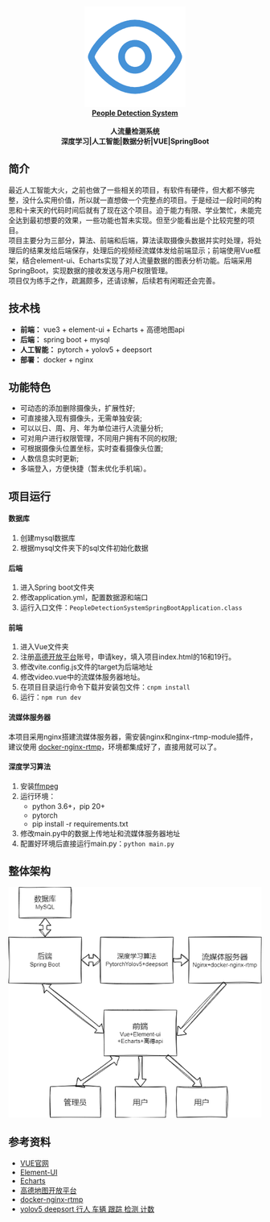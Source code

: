 <p align="center">
	<a href="https://github.com/xiwang-online/People-Detection-System">
		<img src="./img/logo.png" alt="People Detection" /><br />
		<b>People Detection System</b>
	</a><br />
	<br />
	<b>人流量检测系统</b><br />
	<b>深度学习|人工智能|数据分析|VUE|SpringBoot</b>
</p>



## 简介
最近人工智能大火，之前也做了一些相关的项目，有软件有硬件，但大都不够完整，没什么实用价值，所以就一直想做一个完整点的项目。于是经过一段时间的构思和十来天的代码时间后就有了现在这个项目。迫于能力有限、学业繁忙，未能完全达到最初想要的效果，一些功能也暂未实现。但至少能看出是个比较完整的项目。  
项目主要分为三部分，算法、前端和后端，算法读取摄像头数据并实时处理，将处理后的结果发给后端保存，处理后的视频经流媒体发给前端显示；前端使用Vue框架，结合element-ui、Echarts实现了对人流量数据的图表分析功能。后端采用SpringBoot，实现数据的接收发送与用户权限管理。  
项目仅为练手之作，疏漏颇多，还请谅解，后续若有闲暇还会完善。  


## 技术栈
- **前端：** vue3 + element-ui + Echarts + 高德地图api
- **后端：** spring boot + mysql
- **人工智能：** pytorch + yolov5 + deepsort
- **部署：** docker + nginx

## 功能特色
- 可动态的添加删除摄像头，扩展性好;
- 可直接接入现有摄像头，无需单独安装;
- 可以以日、周、月、年为单位进行人流量分析;
- 可对用户进行权限管理，不同用户拥有不同的权限;
- 可根据摄像头位置坐标，实时查看摄像头位置;
- 人数信息实时更新;
- 多端登入，方便快捷（暂未优化手机端）。


## 项目运行
#### 数据库
1. 创建mysql数据库
2. 根据mysql文件夹下的sql文件初始化数据

#### 后端
1. 进入Spring boot文件夹
2. 修改application.yml，配置数据源和端口
3. 运行入口文件：```PeopleDetectionSystemSpringBootApplication.class```

####  前端
1. 进入Vue文件夹
2. 注册[高德开放平台](https://lbs.amap.com/)账号，申请key，填入项目index.html的16和19行。
3. 修改vite.config.js文件的target为后端地址
4. 修改video.vue中的流媒体服务器地址。
5. 在项目目录运行命令下载并安装包文件：```cnpm install```
6. 运行：```npm run dev```

#### 流媒体服务器
本项目采用nginx搭建流媒体服务器，需安装nginx和nginx-rtmp-module插件，建议使用 [docker-nginx-rtmp](https://github.com/alfg/docker-nginx-rtmp)，环境都集成好了，直接用就可以了。

#### 深度学习算法
1. 安装[ffmpeg](https://ffmpeg.org/)
2. 运行环境：
    - python 3.6+，pip 20+
    - pytorch
    - pip install -r requirements.txt
3. 修改main.py中的数据上传地址和流媒体服务器地址
4. 配置好环境后直接运行main.py：```python main.py```

## 整体架构
<p align="center">
<img src="./img/constr.png" alt="People Detection" />
</p>



## 参考资料
- [VUE官网](https://vuejs.org/)
- [Element-UI](https://element-plus.org/zh-CN/)
- [Echarts](https://echarts.apache.org/zh/index.html)
- [高德地图开放平台](https://console.amap.com/)
- [docker-nginx-rtmp](https://github.com/alfg/docker-nginx-rtmp)
- [yolov5 deepsort 行人 车辆 跟踪 检测 计数](https://github.com/dyh/unbox_yolov5_deepsort_counting)